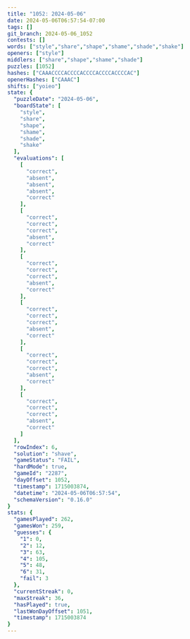 ```yaml
---
title: "1052: 2024-05-06"
date: 2024-05-06T06:57:54-07:00
tags: []
git_branch: 2024-05-06_1052
contests: []
words: ["style","share","shape","shame","shade","shake"]
openers: ["style"]
middlers: ["share","shape","shame","shade"]
puzzles: [1052]
hashes: ["CAAACCCCACCCCACCCCACCCCACCCCAC"]
openerHashes: ["CAAAC"]
shifts: ["yoieo"]
state: {
  "puzzleDate": "2024-05-06",
  "boardState": [
    "style",
    "share",
    "shape",
    "shame",
    "shade",
    "shake"
  ],
  "evaluations": [
    [
      "correct",
      "absent",
      "absent",
      "absent",
      "correct"
    ],
    [
      "correct",
      "correct",
      "correct",
      "absent",
      "correct"
    ],
    [
      "correct",
      "correct",
      "correct",
      "absent",
      "correct"
    ],
    [
      "correct",
      "correct",
      "correct",
      "absent",
      "correct"
    ],
    [
      "correct",
      "correct",
      "correct",
      "absent",
      "correct"
    ],
    [
      "correct",
      "correct",
      "correct",
      "absent",
      "correct"
    ]
  ],
  "rowIndex": 6,
  "solution": "shave",
  "gameStatus": "FAIL",
  "hardMode": true,
  "gameId": "2287",
  "dayOffset": 1052,
  "timestamp": 1715003874,
  "datetime": "2024-05-06T06:57:54",
  "schemaVersion": "0.16.0"
}
stats: {
  "gamesPlayed": 262,
  "gamesWon": 259,
  "guesses": {
    "1": 0,
    "2": 12,
    "3": 63,
    "4": 105,
    "5": 48,
    "6": 31,
    "fail": 3
  },
  "currentStreak": 0,
  "maxStreak": 36,
  "hasPlayed": true,
  "lastWonDayOffset": 1051,
  "timestamp": 1715003874
}
---
```

<!-- more -->
